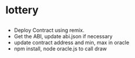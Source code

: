 # lottery

## 
 - Deploy Contract using remix.
 - Get the ABI, update abi.json if necessary
 - update contract address and min, max in oracle
 - npm install, node oracle.js to call draw

